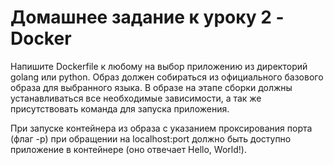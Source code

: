 # Домашнее задание к уроку 2 - Docker

Напишите Dockerfile к любому на выбор приложению из директорий golang или python.
Образ должен собираться из официального базового образа для выбранного языка.
В образе на этапе сборки должны устанавливаться все необходимые зависимости,
а так же присутствовать команда для запуска приложения.

При запуске контейнера из образа с указанием проксирования порта (флаг -p) при обращении
на localhost:port должно быть доступно приложение в контейнере (оно отвечает Hello, World!).

